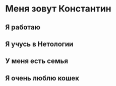 # Меня зовут Константин
## Я работаю
## Я учусь в Нетологии
## У меня есть семья
## Я очень люблю кошек



